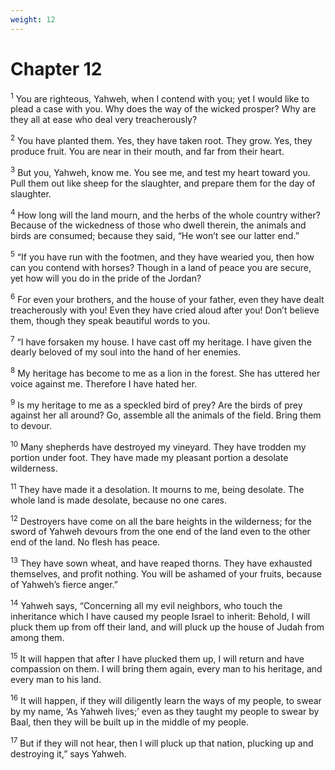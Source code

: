 ```yaml
---
weight: 12
---
```


# Chapter 12

<sup>1</sup> You are righteous, Yahweh, when I contend with you; yet I would like to plead a case with you. Why does the way of the wicked prosper? Why are they all at ease who deal very treacherously? 

<sup>2</sup> You have planted them. Yes, they have taken root. They grow. Yes, they produce fruit. You are near in their mouth, and far from their heart. 

<sup>3</sup> But you, Yahweh, know me. You see me, and test my heart toward you. Pull them out like sheep for the slaughter, and prepare them for the day of slaughter. 

<sup>4</sup> How long will the land mourn, and the herbs of the whole country wither? Because of the wickedness of those who dwell therein, the animals and birds are consumed; because they said, “He won’t see our latter end.” 

<sup>5</sup> “If you have run with the footmen, and they have wearied you, then how can you contend with horses? Though in a land of peace you are secure, yet how will you do in the pride of the Jordan? 

<sup>6</sup> For even your brothers, and the house of your father, even they have dealt treacherously with you! Even they have cried aloud after you! Don’t believe them, though they speak beautiful words to you. 

<sup>7</sup> “I have forsaken my house. I have cast off my heritage. I have given the dearly beloved of my soul into the hand of her enemies. 

<sup>8</sup> My heritage has become to me as a lion in the forest. She has uttered her voice against me. Therefore I have hated her. 

<sup>9</sup> Is my heritage to me as a speckled bird of prey? Are the birds of prey against her all around? Go, assemble all the animals of the field. Bring them to devour. 

<sup>10</sup> Many shepherds have destroyed my vineyard. They have trodden my portion under foot. They have made my pleasant portion a desolate wilderness. 

<sup>11</sup> They have made it a desolation. It mourns to me, being desolate. The whole land is made desolate, because no one cares. 

<sup>12</sup> Destroyers have come on all the bare heights in the wilderness; for the sword of Yahweh devours from the one end of the land even to the other end of the land. No flesh has peace. 

<sup>13</sup> They have sown wheat, and have reaped thorns. They have exhausted themselves, and profit nothing. You will be ashamed of your fruits, because of Yahweh’s fierce anger.” 

<sup>14</sup> Yahweh says, “Concerning all my evil neighbors, who touch the inheritance which I have caused my people Israel to inherit: Behold, I will pluck them up from off their land, and will pluck up the house of Judah from among them. 

<sup>15</sup> It will happen that after I have plucked them up, I will return and have compassion on them. I will bring them again, every man to his heritage, and every man to his land. 

<sup>16</sup> It will happen, if they will diligently learn the ways of my people, to swear by my name, ‘As Yahweh lives;’ even as they taught my people to swear by Baal, then they will be built up in the middle of my people. 

<sup>17</sup> But if they will not hear, then I will pluck up that nation, plucking up and destroying it,” says Yahweh. 


